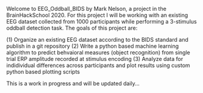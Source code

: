   Welcome to EEG_Oddball_BIDS by Mark Nelson, a project in the BrainHackSchool 2020. For this project I will be working with an existing EEG dataset collected from 1000 participants while performing a
3-stimulus oddball detection task. The goals of this project are:

(1) Organize an existing EEG dataset according to the BIDS standard and publish in a git repository
(2) Write a python based machine learning algorithm to predict behvaioral measures (object recognition) from single trial ERP amplitude recorded at stimulus encoding
(3) Analyze data for indidividual differences across participants and plot results using custom python based plotting scripts

  This is a work in progress and will be updated daily...

